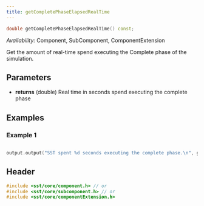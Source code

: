 ```yaml
---
title: getCompletePhaseElapsedRealTime
---
```


```cpp
double getCompletePhaseElapsedRealTime() const;
```
*Availability:* Component, SubComponent, ComponentExtension

Get the amount of real-time spend executing the Complete phase of the simulation.

## Parameters
* **returns** (double) Real time in seconds spend executing the complete phase


## Examples

<!--- SOURCE_CODE: None --->
### Example 1
```cpp

output.output("SST spent %d seconds executing the complete phase.\n", getCompletePhaseElapsedRealTime());
```

## Header
```cpp
#include <sst/core/component.h> // or
#include <sst/core/subcomponent.h> // or
#include <sst/core/componentExtension.h>
```
